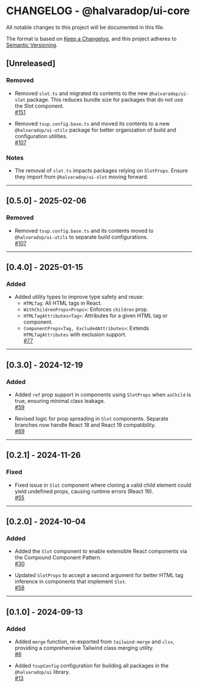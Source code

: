 # CHANGELOG - @halvaradop/ui-core

All notable changes to this project will be documented in this file.

The format is based on [Keep a Changelog](https://keepachangelog.com/en/1.1.0/),
and this project adheres to [Semantic Versioning](https://semver.org/spec/v2.0.0.html).

## [Unreleased]

### Removed

- Removed `slot.ts` and migrated its contents to the new `@halvaradop/ui-slot` package. This reduces bundle size for packages that do not use the Slot component.  
  [#151](https://github.com/halvaradop/ui/pull/151)

- Removed `tsup.config.base.ts` and moved its contents to a new `@halvaradop/ui-utils` package for better organization of build and configuration utilities.  
  [#107](https://github.com/halvaradop/ui/pull/107)

### Notes

- The removal of `slot.ts` impacts packages relying on `SlotProps`. Ensure they import from `@halvaradop/ui-slot` moving forward.

---

## [0.5.0] - 2025-02-06

### Removed

- Removed `tsup.config.base.ts` and its contents moved to `@halvaradop/ui-utils` to separate build configurations.  
  [#107](https://github.com/halvaradop/ui/pull/107)

---

## [0.4.0] - 2025-01-15

### Added

- Added utility types to improve type safety and reuse:
  - `HTMLTag`: All HTML tags in React.
  - `WithChildrenProps<Props>`: Enforces `children` prop.
  - `HTMLTagAttributes<Tag>`: Attributes for a given HTML tag or component.
  - `ComponentProps<Tag, ExcludedAttributes>`: Extends `HTMLTagAttributes` with exclusion support.  
    [#77](https://github.com/halvaradop/ui/pull/77)

---

## [0.3.0] - 2024-12-19

### Added

- Added `ref` prop support in components using `SlotProps` when `asChild` is true, ensuring minimal class leakage.  
  [#59](https://github.com/halvaradop/ui/pull/59)

- Revised logic for prop spreading in `Slot` components. Separate branches now handle React 18 and React 19 compatibility.  
  [#69](https://github.com/halvaradop/ui/pull/69)

---

## [0.2.1] - 2024-11-26

### Fixed

- Fixed issue in `Slot` component where cloning a valid child element could yield undefined props, causing runtime errors (React 19).  
  [#55](https://github.com/halvaradop/ui/pull/55)

---

## [0.2.0] - 2024-10-04

### Added

- Added the `Slot` component to enable extensible React components via the Compound Component Pattern.  
  [#30](https://github.com/halvaradop/ui/pull/30)

- Updated `SlotProps` to accept a second argument for better HTML tag inference in components that implement `Slot`.  
  [#58](https://github.com/halvaradop/ui/pull/58)

---

## [0.1.0] - 2024-09-13

### Added

- Added `merge` function, re-exported from `tailwind-merge` and `clsx`, providing a comprehensive Tailwind class merging utility.  
  [#6](https://github.com/halvaradop/ui/pull/6)

- Added `tsupConfig` configuration for building all packages in the `@halvaradop/ui` library.  
  [#13](https://github.com/halvaradop/ui/pull/13)
